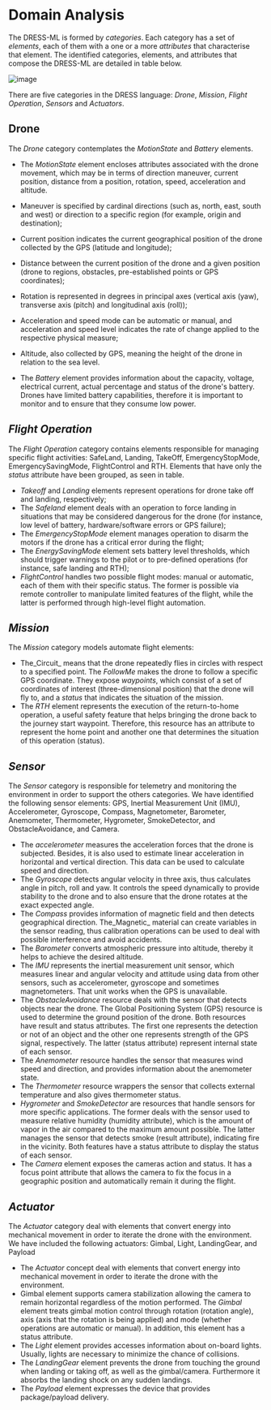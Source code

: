 # Domain Analysis

The DRESS-ML is formed by _categories_. Each category has a set of _elements_, each of them with a one or a more  _attributes_ that characterise that element. The identified categories, elements, and attributes that compose the DRESS-ML are detailed in table below.

![image](https://user-images.githubusercontent.com/84074511/139712925-e451bed0-5ec9-4237-99e2-bd3f1d1d933c.png)

There are five categories in the DRESS language: _Drone_, _Mission_, _Flight Operation_, _Sensors_ and _Actuators_. 
## Drone
The _Drone_ category contemplates the _MotionState_ and _Battery_ elements.

- The _MotionState_ element encloses attributes associated with the drone movement, which may be in terms of direction maneuver, current position, distance from a position, rotation, speed, acceleration and altitude.

* Maneuver is specified by cardinal directions (such as, north, east, south and west) or direction to a specific region (for example, origin and destination);
-  Current position indicates the current geographical position of the drone collected by the GPS (latitude and longitude);
-  Distance between the current position of the drone and a given position (drone to regions, obstacles, pre-established points or GPS coordinates);
-  Rotation is represented in degrees in principal axes (vertical axis (yaw), transverse axis (pitch) and longitudinal axis (roll));
-  Acceleration and speed mode can be automatic or manual, and acceleration and speed level indicates the rate of change applied to the respective physical measure;
-  Altitude, also collected by GPS, meaning the height of the drone in relation to the sea level.

- The _Battery_ element provides information about the capacity, voltage, electrical current, actual percentage and status of the drone's battery. Drones have limited battery capabilities, therefore it is important to monitor and to ensure that they consume low power. 

## _Flight Operation_
The _Flight Operation_ category contains elements responsible for managing specific flight activities: SafeLand, Landing, TakeOff, EmergencyStopMode, EmergencySavingMode, FlightControl and RTH. Elements that have only the _status_ attribute have been grouped, as seen in table.

- _Takeoff_ and _Landing_ elements represent operations for drone take off and landing, respectively;
- The _Safeland_ element deals with an operation to force landing in situations that may be considered dangerous for the drone (for instance, low level of battery, hardware/software errors or GPS failure);
- The _EmergencyStopMode_ element manages operation to disarm the motors if the drone has a critical error during the flight;
- The _EnergySavingMode_ element sets battery level thresholds, which should trigger warnings to the pilot or to pre-defined operations (for instance, safe landing and RTH);
- _FlightControl_ handles two possible flight modes: manual or automatic, each of them with their specific status. The former is possible via remote controller to manipulate limited features of the flight, while the latter is performed through high-level flight automation.

## _Mission_
The _Mission_ category models automate flight elements:
- The_Circuit_ means that the drone repeatedly flies in circles with respect to a specified point. The _FollowMe_ makes the drone to follow a specific GPS coordinate. They expose _waypoints_, which consist of a set of coordinates of interest (three-dimensional position) that the drone will fly to, and a _status_ that indicates the situation of the mission.
- The _RTH_ element represents the execution of the return-to-home operation, a useful safety feature that helps bringing the drone back to the journey start waypoint. Therefore, this resource has an attribute to represent the home point and another one that determines the situation of this operation (status).

## _Sensor_

The _Sensor_ category is responsible for telemetry and monitoring the environment in order to support the others categories. We have identified the following sensor elements: GPS, Inertial Measurement Unit (IMU), Accelerometer, Gyroscope, Compass, Magnetometer, Barometer, Anemometer, Thermometer, Hygrometer, SmokeDetector, and ObstacleAvoidance, and Camera.

- The _accelerometer_ measures the acceleration forces that the drone is subjected. Besides, it is also used to estimate linear acceleration in horizontal and vertical direction. This data can be used to calculate speed and direction.
- The _Gyroscope_ detects angular velocity in three axis, thus calculates angle in pitch, roll and yaw. It controls the speed dynamically to provide stability to the drone and to also ensure that the drone rotates at the exact expected angle.
- The _Compass_ provides information of magnetic field and then detects geographical direction.
The_Magnetic_ material can create variables in the sensor reading, thus calibration operations can be used to deal with possible interference and avoid accidents.
- The _Barometer_ converts atmospheric pressure into altitude, thereby it helps to achieve the desired altitude.
- The _IMU_ represents the inertial measurement unit sensor, which measures linear and angular velocity and attitude using data from other sensors, such as accelerometer, gyroscope and sometimes magnetometers. That unit works when the GPS is unavailable. 
- The _ObstacleAvoidance_ resource deals with the sensor that detects objects near the drone. The Global Positioning System (GPS) resource is used to determine the ground position of the drone. Both resources have result and status attributes. The first one represents the detection or not of an object and the other one represents strength of the GPS signal, respectively. The latter (status attribute) represent internal state of each sensor. 
- The _Anemometer_ resource handles the sensor that measures wind speed and direction, and provides information about the anemometer state.
- The _Thermometer_ resource wrappers the sensor that collects external temperature and also gives thermometer status.
- _Hygrometer_ and _SmokeDetector_ are resources that handle sensors for more specific applications. The former deals with the sensor used to measure relative humidity (humidity attribute), which is the amount of vapor in the air compared to the maximum amount possible. The latter manages the sensor that detects smoke (result attribute), indicating fire in the vicinity. Both features have a status attribute to display the status of each sensor.
- The _Camera_ element exposes the cameras action and status. It has a focus point attribute that allows the camera to fix the focus in a geographic position and automatically remain it during the flight.

## _Actuator_
The _Actuator_ category deal with elements that convert energy into mechanical movement in order to iterate the drone with the environment. We have included the following actuators: Gimbal, Light, LandingGear, and Payload

- The _Actuator_ concept deal with elements that convert energy into mechanical movement in order to iterate the drone with the environment.
- Gimbal element supports camera stabilization allowing the camera to remain horizontal regardless of the motion performed. The _Gimbal_ element treats gimbal motion control through rotation (rotation angle), axis (axis that the rotation is being applied) and mode (whether operations are automatic or manual). In addition, this element has a status attribute.
- The _Light_ element provides accesses information about on-board lights. Usually, lights are necessary to minimize the chance of collisions.
- The _LandingGear_ element prevents the drone from touching the ground when landing or taking off, as well as the gimbal/camera. Furthermore it absorbs the landing shock on any sudden landings.
- The _Payload_ element expresses the device that provides package/payload delivery.
